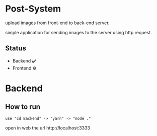 # Post-System
upload images from front-end to back-end server.

simple application for sending images to the server using http request.

## Status

* Backend ✔️
* Frontend ⚙️

# Backend 

## How to run

```
use "cd Backend" -> "yarn" -> "node ."
```
open in web the url http://localhost:3333



